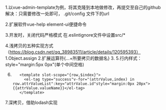 1.以vue-admin-template为例，将其克隆到本地做修改，再提交至自己的github
  解决：只需要修改一处即可，     .git/config   文件下的url

2.扩展软件vue-help
  element-ui便捷命令

3.开发时，关闭代码严格模式
  在.eslintignore文件中设置src/*

4.浅拷贝的五种实现方式（https://blog.csdn.net/qq_38983511/article/details/120595393）
  1.Object.assign
  2.扩展运算符{...+所要拷贝的数据名}
  3.
5.行内样式：style="margin:5px 0px"(单个中间空格)

6. <!-- 自定义列模板 通过 Scoped slot 可以获取到 row, column, $index 和 store（table 内部的状态管理）的数据，用法参考 demo。-->
          <template slot-scope="{row,$index}">
            <el-tag type="success"v-for="(attrValue,index) in row.attrValueList":key="attrValue.id"style="margin:0px 20px">{{attrValue.valueName}}</el-tag>
          </template>
7.深拷贝，借助lodash实现